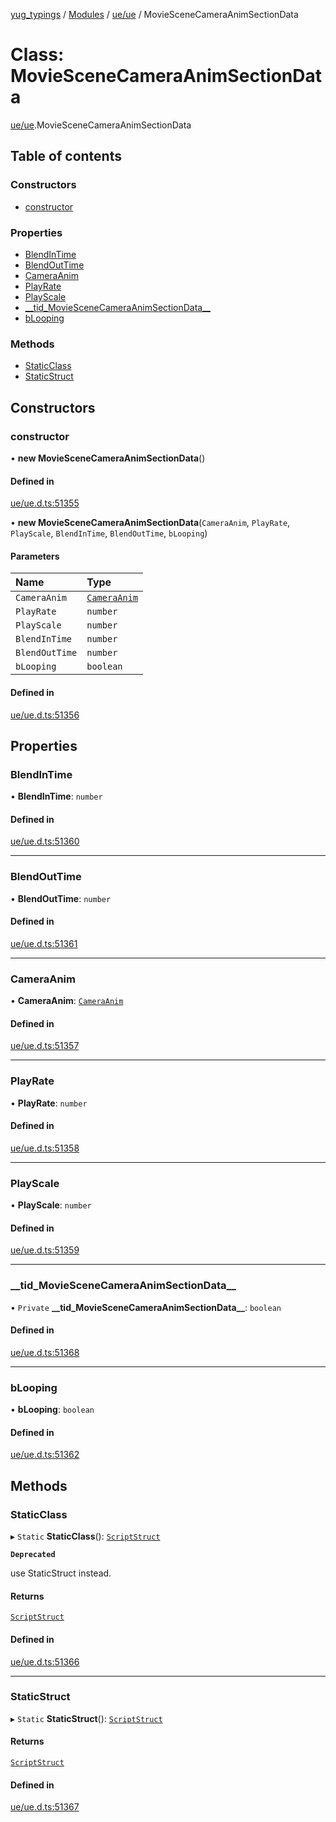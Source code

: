[yug_typings](../README.md) / [Modules](../modules.md) / [ue/ue](../modules/ue_ue.md) / MovieSceneCameraAnimSectionData

# Class: MovieSceneCameraAnimSectionData

[ue/ue](../modules/ue_ue.md).MovieSceneCameraAnimSectionData

## Table of contents

### Constructors

- [constructor](ue_ue.MovieSceneCameraAnimSectionData.md#constructor)

### Properties

- [BlendInTime](ue_ue.MovieSceneCameraAnimSectionData.md#blendintime)
- [BlendOutTime](ue_ue.MovieSceneCameraAnimSectionData.md#blendouttime)
- [CameraAnim](ue_ue.MovieSceneCameraAnimSectionData.md#cameraanim)
- [PlayRate](ue_ue.MovieSceneCameraAnimSectionData.md#playrate)
- [PlayScale](ue_ue.MovieSceneCameraAnimSectionData.md#playscale)
- [\_\_tid\_MovieSceneCameraAnimSectionData\_\_](ue_ue.MovieSceneCameraAnimSectionData.md#__tid_moviescenecameraanimsectiondata__)
- [bLooping](ue_ue.MovieSceneCameraAnimSectionData.md#blooping)

### Methods

- [StaticClass](ue_ue.MovieSceneCameraAnimSectionData.md#staticclass)
- [StaticStruct](ue_ue.MovieSceneCameraAnimSectionData.md#staticstruct)

## Constructors

### constructor

• **new MovieSceneCameraAnimSectionData**()

#### Defined in

[ue/ue.d.ts:51355](https://github.com/YugMetaverse/yug_typings/blob/b7d9b19/ue/ue.d.ts#L51355)

• **new MovieSceneCameraAnimSectionData**(`CameraAnim`, `PlayRate`, `PlayScale`, `BlendInTime`, `BlendOutTime`, `bLooping`)

#### Parameters

| Name | Type |
| :------ | :------ |
| `CameraAnim` | [`CameraAnim`](ue_ue.CameraAnim.md) |
| `PlayRate` | `number` |
| `PlayScale` | `number` |
| `BlendInTime` | `number` |
| `BlendOutTime` | `number` |
| `bLooping` | `boolean` |

#### Defined in

[ue/ue.d.ts:51356](https://github.com/YugMetaverse/yug_typings/blob/b7d9b19/ue/ue.d.ts#L51356)

## Properties

### BlendInTime

• **BlendInTime**: `number`

#### Defined in

[ue/ue.d.ts:51360](https://github.com/YugMetaverse/yug_typings/blob/b7d9b19/ue/ue.d.ts#L51360)

___

### BlendOutTime

• **BlendOutTime**: `number`

#### Defined in

[ue/ue.d.ts:51361](https://github.com/YugMetaverse/yug_typings/blob/b7d9b19/ue/ue.d.ts#L51361)

___

### CameraAnim

• **CameraAnim**: [`CameraAnim`](ue_ue.CameraAnim.md)

#### Defined in

[ue/ue.d.ts:51357](https://github.com/YugMetaverse/yug_typings/blob/b7d9b19/ue/ue.d.ts#L51357)

___

### PlayRate

• **PlayRate**: `number`

#### Defined in

[ue/ue.d.ts:51358](https://github.com/YugMetaverse/yug_typings/blob/b7d9b19/ue/ue.d.ts#L51358)

___

### PlayScale

• **PlayScale**: `number`

#### Defined in

[ue/ue.d.ts:51359](https://github.com/YugMetaverse/yug_typings/blob/b7d9b19/ue/ue.d.ts#L51359)

___

### \_\_tid\_MovieSceneCameraAnimSectionData\_\_

• `Private` **\_\_tid\_MovieSceneCameraAnimSectionData\_\_**: `boolean`

#### Defined in

[ue/ue.d.ts:51368](https://github.com/YugMetaverse/yug_typings/blob/b7d9b19/ue/ue.d.ts#L51368)

___

### bLooping

• **bLooping**: `boolean`

#### Defined in

[ue/ue.d.ts:51362](https://github.com/YugMetaverse/yug_typings/blob/b7d9b19/ue/ue.d.ts#L51362)

## Methods

### StaticClass

▸ `Static` **StaticClass**(): [`ScriptStruct`](ue_ue.ScriptStruct.md)

**`Deprecated`**

use StaticStruct instead.

#### Returns

[`ScriptStruct`](ue_ue.ScriptStruct.md)

#### Defined in

[ue/ue.d.ts:51366](https://github.com/YugMetaverse/yug_typings/blob/b7d9b19/ue/ue.d.ts#L51366)

___

### StaticStruct

▸ `Static` **StaticStruct**(): [`ScriptStruct`](ue_ue.ScriptStruct.md)

#### Returns

[`ScriptStruct`](ue_ue.ScriptStruct.md)

#### Defined in

[ue/ue.d.ts:51367](https://github.com/YugMetaverse/yug_typings/blob/b7d9b19/ue/ue.d.ts#L51367)
